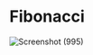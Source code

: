 # Fibonacci

![Screenshot (995)](https://github.com/FsBagaskorooooo/Fibonacci_Android/assets/130354090/220fa97d-f690-4155-92f8-0d7df9a8b764)

